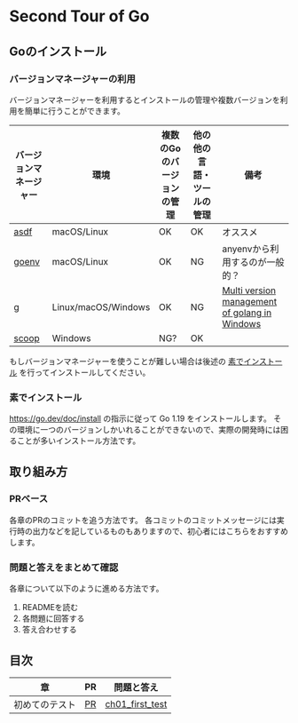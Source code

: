 # Second Tour of Go

## Goのインストール

### バージョンマネージャーの利用

バージョンマネージャーを利用するとインストールの管理や複数バージョンを利用を簡単に行うことができます。

バージョンマネージャー | 環境 | 複数のGoのバージョンの管理 | 他の他の言語・ツールの管理 | 備考
-------------------|------|-----------------------|-------------------------|-----
[asdf](https://asdf-vm.com/guide/getting-started.html) | macOS/Linux | OK | OK | オススメ
[goenv](https://github.com/syndbg/goenv) | macOS/Linux | OK | NG | anyenvから利用するのが一般的？
[g](https://github.com/voidint/g) | Linux/macOS/Windows | OK | NG | [Multi version management of golang in Windows](https://developpaper.com/multi-version-management-of-golang-in-windows/)
[scoop](https://scoop.sh/) | Windows | NG? | OK |


もしバージョンマネージャーを使うことが難しい場合は後述の [素でインストール](#素でインストール) を行ってインストールしてください。

### 素でインストール

https://go.dev/doc/install の指示に従って Go 1.19 をインストールします。
その環境に一つのバージョンしかいれることができないので、実際の開発時には困ることが多いインストール方法です。


## 取り組み方

### PRベース

各章のPRのコミットを追う方法です。
各コミットのコミットメッセージには実行時の出力などを記しているものもありますので、初心者にはこちらをおすすめします。
### 問題と答えをまとめて確認

各章について以下のように進める方法です。

1. READMEを読む
2. 各問題に回答する
3. 答え合わせする

## 目次

章           | PR | 問題と答え
-------------|------|---------
初めてのテスト | [PR](https://github.com/akm/second_tour_of_go/tree/ch01_first_test_01/ch01_first_test) | [ch01_first_test](https://github.com/akm/second_tour_of_go/tree/main/ch01_first_test)

